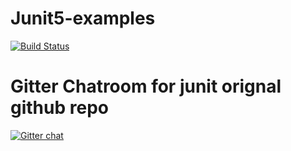 # Junit5-examples

[![Build Status](https://travis-ci.org/gopinath-langote/Junit5-examples.svg)](https://travis-ci.org/gopinath-langote/Junit5-examples)

# Gitter Chatroom for junit orignal github repo

[![Gitter chat](https://badges.gitter.im/junit-team/junit5.png)](https://gitter.im/junit-team/junit5)

